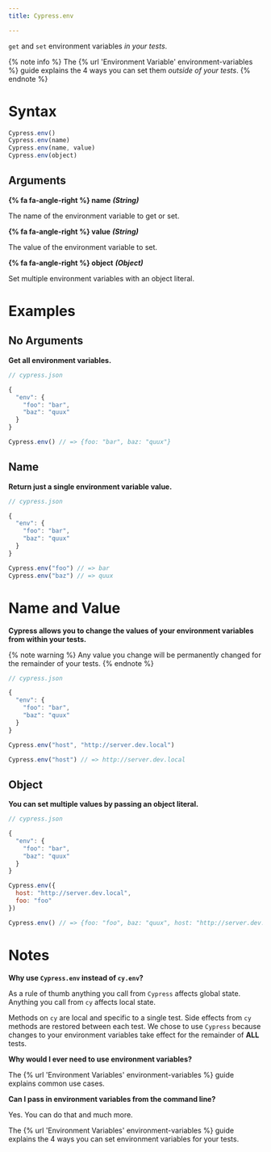 ```yaml
---
title: Cypress.env

---
```


`get` and `set` environment variables *in your tests*.

{% note info %}
The {% url 'Environment Variable' environment-variables %} guide explains the 4 ways you can set them *outside of your tests*.
{% endnote %}

# Syntax

```javascript
Cypress.env()
Cypress.env(name)
Cypress.env(name, value)
Cypress.env(object)
```

## Arguments

**{% fa fa-angle-right %} name**  ***(String)***

The name of the environment variable to get or set.

**{% fa fa-angle-right %} value**  ***(String)***

The value of the environment variable to set.

**{% fa fa-angle-right %} object**  ***(Object)***

Set multiple environment variables with an object literal.

# Examples

## No Arguments

**Get all environment variables.**


```javascript
// cypress.json

{
  "env": {
    "foo": "bar",
    "baz": "quux"
  }
}
```

```javascript
Cypress.env() // => {foo: "bar", baz: "quux"}
```

## Name

**Return just a single environment variable value.**


```javascript
// cypress.json

{
  "env": {
    "foo": "bar",
    "baz": "quux"
  }
}
```

```javascript
Cypress.env("foo") // => bar
Cypress.env("baz") // => quux
```

# Name and Value

**Cypress allows you to change the values of your environment variables from within your tests.**

{% note warning  %}
Any value you change will be permanently changed for the remainder of your tests.
{% endnote %}


```javascript
// cypress.json

{
  "env": {
    "foo": "bar",
    "baz": "quux"
  }
}
```

```javascript
Cypress.env("host", "http://server.dev.local")

Cypress.env("host") // => http://server.dev.local
```

## Object

**You can set multiple values by passing an object literal.**


```javascript
// cypress.json

{
  "env": {
    "foo": "bar",
    "baz": "quux"
  }
}
```

```javascript
Cypress.env({
  host: "http://server.dev.local",
  foo: "foo"
})

Cypress.env() // => {foo: "foo", baz: "quux", host: "http://server.dev.local"}
```

# Notes

**Why use `Cypress.env` instead of `cy.env`?**

As a rule of thumb anything you call from `Cypress` affects global state. Anything you call from `cy` affects local state.

Methods on `cy` are local and specific to a single test. Side effects from `cy` methods are restored between each test. We chose to use `Cypress` because changes to your environment variables take effect for the remainder of **ALL** tests.

**Why would I ever need to use environment variables?**

The {% url 'Environment Variables' environment-variables %} guide explains common use cases.

**Can I pass in environment variables from the command line?**

Yes. You can do that and much more.

The {% url 'Environment Variables' environment-variables %} guide explains the 4 ways you can set environment variables for your tests.
